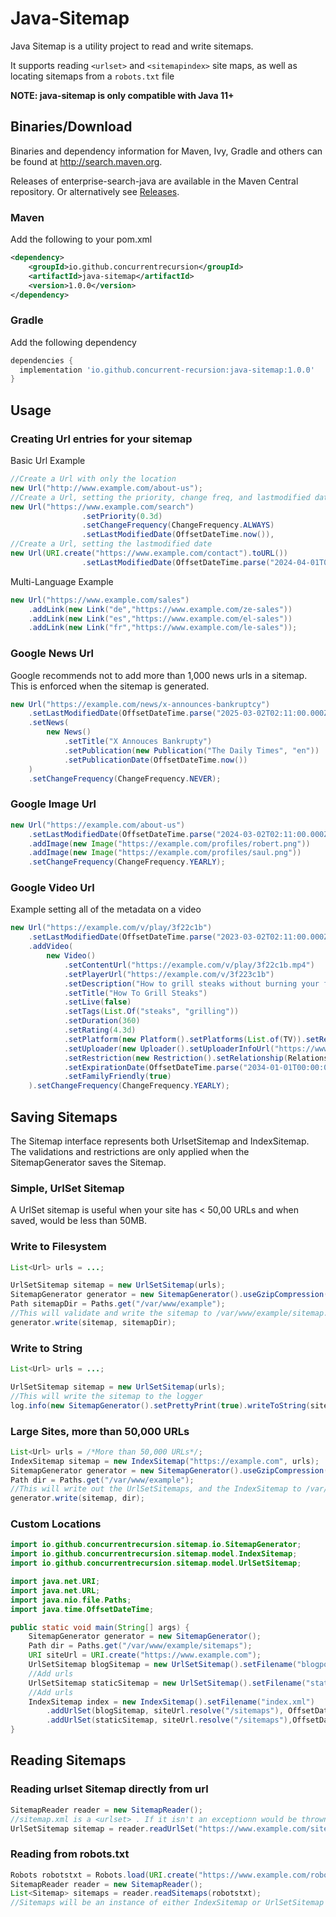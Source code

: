 Java-Sitemap
============


Java Sitemap is a utility project to read and write sitemaps.

It supports reading `<urlset>` and `<sitemapindex>` site maps, as well as locating sitemaps from a `robots.txt` file

**NOTE: java-sitemap is only compatible with Java 11+**

## Binaries/Download

Binaries and dependency information for Maven, Ivy, Gradle and others can be found at http://search.maven.org.

Releases of enterprise-search-java are available in the Maven Central repository. Or alternatively see [Releases](https://github.com/concurrent-recursion/java-sitemap/releases).

### Maven

Add the following to your pom.xml

```xml
<dependency>
    <groupId>io.github.concurrentrecursion</groupId>
    <artifactId>java-sitemap</artifactId>
    <version>1.0.0</version>
</dependency>
```
### Gradle
Add the following dependency
```groovy
dependencies {
  implementation 'io.github.concurrent-recursion:java-sitemap:1.0.0'
}
```


## Usage

### Creating Url entries for your sitemap
Basic Url Example
```java
//Create a Url with only the location
new Url("http://www.example.com/about-us");
//Create a Url, setting the priority, change freq, and lastmodified date
new Url("https://www.example.com/search")
                .setPriority(0.3d)
                .setChangeFrequency(ChangeFrequency.ALWAYS)
                .setLastModifiedDate(OffsetDateTime.now()),
//Create a Url, setting the lastmodified date
new Url(URI.create("https://www.example.com/contact").toURL())
                .setLastModifiedDate(OffsetDateTime.parse("2024-04-01T08:23:12.000Z"))
```
Multi-Language Example

```java
new Url("https://www.example.com/sales")
    .addLink(new Link("de","https://www.example.com/ze-sales"))
    .addLink(new Link("es","https://www.example.com/el-sales"))
    .addLink(new Link("fr","https://www.example.com/le-sales"));
```


### Google News Url
Google recommends not to add more than 1,000 news urls in a sitemap. This is enforced when the sitemap is generated.
```java
new Url("https://example.com/news/x-announces-bankruptcy")
    .setLastModifiedDate(OffsetDateTime.parse("2025-03-02T02:11:00.000Z"))
    .setNews(
        new News()
            .setTitle("X Annouces Bankrupty")
            .setPublication(new Publication("The Daily Times", "en"))
            .setPublicationDate(OffsetDateTime.now())
    )
    .setChangeFrequency(ChangeFrequency.NEVER);
```

### Google Image Url

```java
new Url("https://example.com/about-us")
    .setLastModifiedDate(OffsetDateTime.parse("2024-03-02T02:11:00.000Z"))
    .addImage(new Image("https://example.com/profiles/robert.png"))
    .addImage(new Image("https://example.com/profiles/saul.png"))
    .setChangeFrequency(ChangeFrequency.YEARLY);
```
### Google Video Url
Example setting all of the metadata on a video
```java
new Url("https://example.com/v/play/3f22c1b")
    .setLastModifiedDate(OffsetDateTime.parse("2023-03-02T02:11:00.000Z"))
    .addVideo(
        new Video()
            .setContentUrl("https://example.com/v/play/3f22c1b.mp4")
            .setPlayerUrl("https://example.com/v/3f223c1b")
            .setDescription("How to grill steaks without burning your face off.")
            .setTitle("How To Grill Steaks")
            .setLive(false)
            .setTags(List.Of("steaks", "grilling"))
            .setDuration(360)
            .setRating(4.3d)
            .setPlatform(new Platform().setPlatforms(List.of(TV)).setRelationship(Relationship.DENY))
            .setUploader(new Uploader().setUploaderInfoUrl("https://www.youtube.com/grillerman").setName("Grill Erman"))
            .setRestriction(new Restriction().setRelationship(Relationship.DENY).setCountries(List.of("NK")))
            .setExpirationDate(OffsetDateTime.parse("2034-01-01T00:00:00.000Z"))
            .setFamilyFriendly(true)
    ).setChangeFrequency(ChangeFrequency.YEARLY);
```

## Saving Sitemaps

The Sitemap interface represents both UrlsetSitemap and IndexSitemap. The validations and restrictions are only applied 
when the SitemapGenerator saves the Sitemap. 

### Simple, UrlSet Sitemap
A UrlSet sitemap is useful when your site has < 50,00 URLs and when saved, would be less than 50MB.
### Write to Filesystem
```java
List<Url> urls = ...;

UrlSetSitemap sitemap = new UrlSetSitemap(urls);
SitemapGenerator generator = new SitemapGenerator().useGzipCompression(true);
Path sitemapDir = Paths.get("/var/www/example");
//This will validate and write the sitemap to /var/www/example/sitemap.xml.gz
generator.write(sitemap, sitemapDir);
```

### Write to String
```java
List<Url> urls = ...;

UrlSetSitemap sitemap = new UrlSetSitemap(urls);
//This will write the sitemap to the logger
log.info(new SitemapGenerator().setPrettyPrint(true).writeToString(sitemap));
```

### Large Sites, more than 50,000 URLs

```java
List<Url> urls = /*More than 50,000 URLs*/;
IndexSitemap sitemap = new IndexSitemap("https://example.com", urls);
SitemapGenerator generator = new SitemapGenerator().useGzipCompression(true);
Path dir = Paths.get("/var/www/example");
//This will write out the UrlSetSitemaps, and the IndexSitemap to /var/www/example
generator.write(sitemap, dir);
```
### Custom Locations

```java
import io.github.concurrentrecursion.sitemap.io.SitemapGenerator;
import io.github.concurrentrecursion.sitemap.model.IndexSitemap;
import io.github.concurrentrecursion.sitemap.model.UrlSetSitemap;

import java.net.URI;
import java.net.URL;
import java.nio.file.Paths;
import java.time.OffsetDateTime;

public static void main(String[] args) {
    SitemapGenerator generator = new SitemapGenerator();
    Path dir = Paths.get("/var/www/example/sitemaps");
    URI siteUrl = URI.create("https://www.example.com");
    UrlSetSitemap blogSitemap = new UrlSetSitemap().setFilename("blogposts.xml");
    //Add urls
    UrlSetSitemap staticSitemap = new UrlSetSitemap().setFilename("static.xml");
    //Add urls
    IndexSitemap index = new IndexSitemap().setFilename("index.xml")
        .addUrlSet(blogSitemap, siteUrl.resolve("/sitemaps"), OffsetDateTime.now())
        .addUrlSet(staticSitemap, siteUrl.resolve("/sitemaps"),OffsetDateTime.now());
}
```


## Reading Sitemaps

### Reading urlset Sitemap directly from url

```java
SitemapReader reader = new SitemapReader();
//sitemap.xml is a <urlset> . If it isn't an exceptionn would be thrown
UrlSetSitemap sitemap = reader.readUrlSet("https://www.example.com/sitemap.xml");
```

### Reading from robots.txt
```java
Robots robotstxt = Robots.load(URI.create("https://www.example.com/robots.txt").toURL(), 2_000, 10_000);
SitemapReader reader = new SitemapReader();
List<Sitemap> sitemaps = reader.readSitemaps(robotstxt);
//Sitemaps will be an instance of either IndexSitemap or UrlSetSitemap
```
